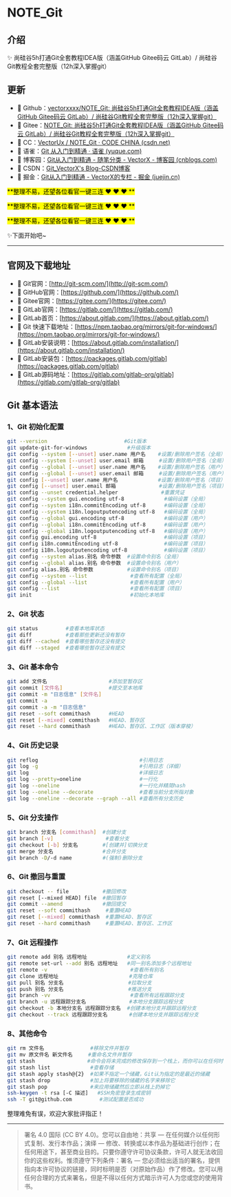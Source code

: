 # NOTE_Git

## 介绍

:sparkles: 尚硅谷5h打通Git全套教程IDEA版（涵盖GitHub Gitee码云 GitLab）/ 尚硅谷Git教程全套完整版（12h深入掌握git）



## 更新

- :link: Github：[vectorxxxx/NOTE_Git: 尚硅谷5h打通Git全套教程IDEA版（涵盖GitHub Gitee码云 GitLab）/ 尚硅谷Git教程全套完整版（12h深入掌握git）](https://github.com/vectorxxxx/NOTE_Git)
- :link: Gitee：[NOTE_Git: 尚硅谷5h打通Git全套教程IDEA版（涵盖GitHub Gitee码云 GitLab）/ 尚硅谷Git教程全套完整版（12h深入掌握git）](https://gitee.com/vectorx/NOTE_Git)
- :link: CC：[VectorUx / NOTE_Git · CODE CHINA (csdn.net)](https://codechina.csdn.net/qq_35925558/NOTE_Git)
- :link: 语雀：[Git 从入门到精通 · 语雀 (yuque.com)](https://www.yuque.com/u21195183/noi9ey)
- :link: 博客园：[Git从入门到精通 - 随笔分类 - VectorX - 博客园 (cnblogs.com)](https://www.cnblogs.com/vectorx/category/2033604.html)
- :link: CSDN：[Git_VectorX's Blog-CSDN博客](https://blog.csdn.net/qq_35925558/category_11368762.html)
- :link: 掘金：[Git从入门到精通 - VectorX的专栏 - 掘金 (juejin.cn)](https://juejin.cn/column/7009597655873486855)

<mark>**整理不易，还望各位看官一键三连 :heart: :heart: :heart: **</mark>

<mark>**整理不易，还望各位看官一键三连 :heart: :heart: :heart: **</mark>

<mark>**整理不易，还望各位看官一键三连 :heart: :heart: :heart: **</mark>

:sparkles:下面开始吧~

---



## 官网及下载地址

- :link: Git官网：[http://git-scm.com/](http://git-scm.com/)
- :link: GitHub官网：[https://github.com/](https://github.com/)
- :link: Gitee官网：[https://gitee.com/](https://gitee.com/)
- :link: GitLab官网：[https://gitlab.com/](https://gitlab.com/)
- :link: GitLab首页：[https://about.gitlab.com/](https://about.gitlab.com/)
- :link: Git 快速下载地址：[https://npm.taobao.org/mirrors/git-for-windows/](https://npm.taobao.org/mirrors/git-for-windows/)
- :link: GitLab安装说明：[https://about.gitlab.com/installation/](https://about.gitlab.com/installation/)
- :link: GitLab安装包：[https://packages.gitlab.com/gitlab](https://packages.gitlab.com/gitlab)
- :link: GitLab源码地址：[https://gitlab.com/gitlab-org/gitlab](https://gitlab.com/gitlab-org/gitlab)



## Git 基本语法

### 1、Git 初始化配置

```bash
git --version  					      #Git版本
git update-git-for-windows		       #升级版本
git config --system [--unset] user.name 用户名    #设置/删除用户签名（全局）
git config --system [--unset] user.email 邮箱     #设置/删除用户签名（全局） 
git config --global [--unset] user.name 用户名    #设置/删除用户签名（用户）
git config --global [--unset] user.email 邮箱     #设置/删除用户签名（用户）
git config [--unset] user.name 用户名             #设置/删除用户签名（项目）
git config [--unset] user.email 邮箱              #设置/删除用户签名（项目）   
git config --unset credential.helper              #重置凭证
git config --system gui.encoding utf-8             #编码设置（全局）
git config --system i18n.commitEncoding utf-8      #编码设置（全局）
git config --system i18n.logoutputencoding utf-8   #编码设置（全局）
git config --global gui.encoding utf-8             #编码设置（用户）
git config --global i18n.commitEncoding utf-8      #编码设置（用户）
git config --global i18n.logoutputencoding utf-8   #编码设置（用户）
git config gui.encoding utf-8                      #编码设置（项目）
git config i18n.commitEncoding utf-8               #编码设置（项目）
git config i18n.logoutputencoding utf-8            #编码设置（项目）
git config --system alias.别名 命令参数  #设置命令别名（全局）
git config --global alias.别名 命令参数  #设置命令别名（用户）
git config alias.别名 命令参数           #设置命令别名（项目） 
git config --system --list              #查看所有配置（全局）
git config --global --list              #查看所有配置（用户）
git config --list                       #查看所有配置（项目）
git init                                #初始化本地库
```

### 2、Git 状态

```bash
git status         #查看本地库状态
git diff           #查看那些更新还没有暂存
git diff --cached  #查看哪些暂存还没有提交
git diff --staged  #查看哪些暂存还没有提交
```

### 3、Git 基本命令

```bash
git add 文件名                    #添加至暂存区
git commit [文件名]               #提交至本地库
git commit -m "日志信息" [文件名]
git commit -a
git commit -a -m "日志信息"
git reset --soft commithash      #HEAD
git reset [--mixed] commithash   #HEAD、暂存区
git reset --hard commithash      #HEAD、暂存区、工作区（版本穿梭）
```

### 4、Git 历史记录

```bash
git reflog                                 #引用日志
git log -g                                 #引用日志（详细）
git log                                    #详细日志
git log --pretty=oneline                   #一行化
git log --oneline                          #一行化并精简hash
git log --oneline --decorate               #查看当前分支所指对象
git log --oneline --decorate --graph --all #查看所有分支历史
```

### 5、Git 分支操作

```bash
git branch 分支名 [commithash]  #创建分支
git branch [-v]                 #查看分支
git checkout [-b] 分支名        #[创建并]切换分支
git merge 分支名                #合并分支
git branch -D/-d name          #(强制)删除分支
```

### 6、Git 撤回与重置

```bash
git checkout -- file           #撤回修改
git reset [--mixed HEAD] file  #撤回暂存
git commit --amend             #撤回提交
git reset --soft commithash     #重置HEAD
git reset [--mixed] commithash  #重置HEAD、暂存区
git reset --hard commithash     #重置HEAD、暂存区、工作区
```

### 7、Git 远程操作

```bash
git remote add 别名 远程地址             #定义别名
git remote set-url --add 别名 远程地址   #同一别名添加多个远程地址
git remote -v                           #查看所有别名
git clone 远程地址                       #克隆仓库
git pull 别名 分支名                     #拉取分支
git push 别名 分支名                     #推送分支
git branch -vv                          #查看所有远程跟踪分支
git branch -u 远程跟踪分支名              #本地分支跟踪远程分支
git checkout -b 本地分支名 远程跟踪分支名  #创建本地分支并跟踪远程分支
git checkout --track 远程跟踪分支名       #创建本地分支并跟踪远程分支
```

### 8、其他命令

```bash
git rm 文件名               #移除文件并暂存
git mv 原文件名 新文件名     #重命名文件并暂存
git stash  				  #命令会将未完成的修改保存到一个栈上，而你可以在任何时候重新应用这些改动(git stash apply) 
git stash list             #查看存储
git stash apply stash@{2}  #如果不指定一个储藏，Git认为指定的是最近的储藏
git stash drop             #加上将要移除的储藏的名字来移除它
git stash pop              #来应用储藏然后立即从栈上扔掉它
ssh-keygen -t rsa [-C 描述]   #SSH免密登录生成密钥
ssh -T git@github.com         #测试配置是否成功
```



整理难免有误，欢迎大家批评指正！

---

> 署名 4.0 国际 (CC BY 4.0)。您可以自由地：共享 — 在任何媒介以任何形式复制、发行本作品；演绎 — 修改、转换或以本作品为基础进行创作；在任何用途下，甚至商业目的。只要你遵守许可协议条款，许可人就无法收回你的这些权利。惟须遵守下列条件：署名 — 您必须给出适当的署名，提供指向本许可协议的链接，同时标明是否（对原始作品）作了修改。您可以用任何合理的方式来署名，但是不得以任何方式暗示许可人为您或您的使用背书。
